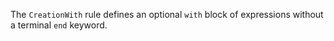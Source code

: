 The `CreationWith` rule defines an optional `with` block of expressions without a terminal `end` keyword.

